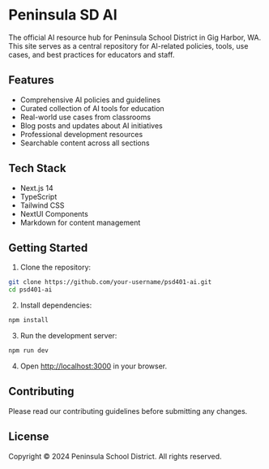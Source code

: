# Peninsula SD AI

The official AI resource hub for Peninsula School District in Gig Harbor, WA. This site serves as a central repository for AI-related policies, tools, use cases, and best practices for educators and staff.

## Features

- Comprehensive AI policies and guidelines
- Curated collection of AI tools for education
- Real-world use cases from classrooms
- Blog posts and updates about AI initiatives
- Professional development resources
- Searchable content across all sections

## Tech Stack

- Next.js 14
- TypeScript
- Tailwind CSS
- NextUI Components
- Markdown for content management

## Getting Started

1. Clone the repository:
```bash
git clone https://github.com/your-username/psd401-ai.git
cd psd401-ai
```

2. Install dependencies:
```bash
npm install
```

3. Run the development server:
```bash
npm run dev
```

4. Open [http://localhost:3000](http://localhost:3000) in your browser.

## Contributing

Please read our contributing guidelines before submitting any changes.

## License

Copyright © 2024 Peninsula School District. All rights reserved.
